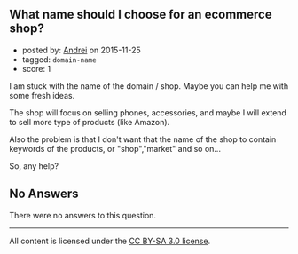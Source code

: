 ## What name should I choose for an ecommerce shop?

- posted by: [Andrei](https://stackexchange.com/users/3558893/andrei) on 2015-11-25
- tagged: `domain-name`
- score: 1

<p>I am stuck with the name of the domain / shop. Maybe you can help me with some fresh ideas.</p>

<p>The shop will focus on selling phones, accessories, and maybe I will extend to sell more type of products (like Amazon).</p>

<p>Also the problem is that I don't want that the name of the shop to contain keywords of the products, or "shop","market" and so on...</p>

<p>So, any help? </p>


## No Answers

There were no answers to this question.


---

All content is licensed under the [CC BY-SA 3.0 license](https://creativecommons.org/licenses/by-sa/3.0/).
